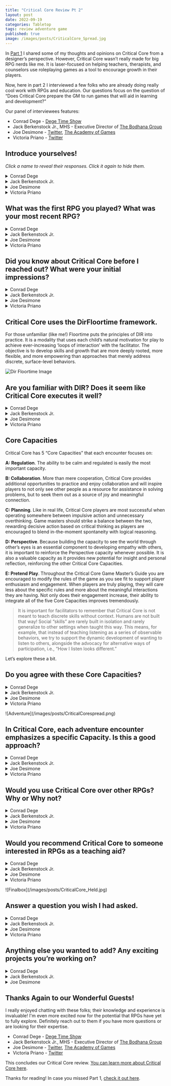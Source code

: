 ```yaml
---
title: "Critical Core Review Pt 2"
layout: post
date: 2022-09-19
categories: Tabletop
tags: review adventure game
published: true
image: /images/posts/CriticalCore_Spread.jpg
---
```


In [Part 1](/david/2022/09/criticalcore1) I shared some of my thoughts and opinions on Critical Core from a designer’s perspective. However, Critical Core wasn’t really made for big RPG nerds like me. It is laser-focused on helping teachers, therapists, and counselors use roleplaying games as a tool to encourage growth in their players.

Now, here in part 2 I interviewed a few folks who are already doing really cool work with RPGs and education. Our questions focus on the question of “Does Critical Core prepare the GM to run games that will aid in learning and development?”

Our panel of interviewees features:

- Conrad Dege - [Dege Time Show](https://www.youtube.com/c/DegeTime)
- Jack Berkenstock Jr., MHS - Executive Director of [The Bodhana Group](http://www.thebodhanagroup.org/)
- Joe Desimone - [Twitter](https://twitter.com/IHeartFargo), [The Academy of Games](https://theacademyofgames.com/)
- Victoria Priano - [Twitter](https://twitter.com/major_tmrw)

## Introduce yourselves!

*Click a name to reveal their responses. Click it again to hide them.*

<details>
 <summary>Conrad Dege</summary>
<p>My name is Conrad, I have a Masters’ degree in Counseling Psychology and I have been a dungeon master for nearly 16 years. I have used RPGs for the entirety of that time as a teaching aid – if not for others then for myself. When I was first seriously learning about tabletop gaming, I was a freshman in college. I joined the school chorale immediately and met several students my senior studying music, literature, theology, and philosophy. I view all of these as paths to understanding the human condition and, while I knew psychology was my route, I have always been interested in these other subjects to further advance my knowledge.</p>
<p>They recognized me as a lifelong advocate of fantasy and I was invited to play “Dungeons & Dragons” with them. I used quotations because it was primarily homebrew mechanics, but we referred to our gaming as DnD. We did not have any of the manuals; we had 3rd edition character sheets and notepads. Our only house rule was simply “Dungeons Masters (DM) are law.”</p>
<p>From my very first choice, I began learning about perspective. At the time I had rolled a Lawful Evil half-elf bard named Asterin and all the players were serving a sentence in a prison town. I cast summon lute thinking that would permit me to perform my primary function…to perform. In my mind this would be a teleportation spell causing the lute to appear in my hands. Instead, our DM imagined a direct flight path to me. Our scene plays out by the lute smashing through a soft wall where prisoners’ possessions are kept and knocking over any people in the way. I catch the lute and guards witness the entire thing, so I’m forced to run and hide inside a barrel. I then spent the next hour avoiding guards but was ultimately caught. From my first action I had to reassess the weight of actions in a fantasy world where anything is possible.</p>
<p>I previously mentioned what each player was studying because it had a profound impact on our collective fiction. Selecting from the moral and ethical scales good – evil, lawful – chaotic, we were expected to strictly adhere to our codes. At a crossroads where the decision was difficult, we would break from the fantasy to discuss why an action would fall under the notion of good. Once we completed our discourse, we’d shift into properly understanding the mindset. None of this was ever to remove agency, but to enlighten ourselves as to the motivations of people. Our exchanges were quite entertaining and made me more apt to see through the eyes of another.</p>
<p>Realizing this power, I made it my own mission as a Game Master to create extremely immersive experiences. I wanted the players to learn something new every time they sat down with me. For years I experimented with house rules and read over 100 DnD 3rd edition books. Even if it was for a single encounter, I wanted new ways to help my players flourish. I finally reached a point where I created my most divisive character ever. At the time I was running 3 separate groups through the same homebrew campaign and charting all of their major decisions. I shared a comparative document to demonstrate different outcomes, but also different approaches to the same tasks. A singular character I created was beloved by one group, loathed by the second, and evenly split by the third. This was a proud moment for me because – whether positive or negative – I had evoked visceral emotional responses. From a psychological standpoint, I created a reflective moment – why do you hate him? Why do you love him? From these questions stemmed intense conversations – not aggressive, but passionate. I had never been more convinced that games could be used as teaching tools.</p>
</details>

<details>
 <summary>Jack Berkenstock Jr.</summary>
<p>I am a Master's Level Clinician who is also the Executive Director of the Bodhana Group, a York, PA based non-profit utilizing tabletop gaming for education, therapy and skill building purposes. I received my masters in Human Services in 2008 from Lincoln University. I have over 25 years working with youth with unique challenges in educational, recreational, residential and home based treatment settings. I have been playing and running RPGs recreationally for over 38 years. I have been running them clinically for about 8.</p>
<p>I didn’t receive specific schooling in the use of RPG or tabletop, but have taken counseling courses and have primarily used CBT, Mindfulness, Buddhist Psychology approaches in my counseling of others. Bodhana’s model is about determining the skills or diagnoses you want to work on, choosing a theoretical orientation and then finding ways to deliver that therapy using analogs within the structure of the game’s mechanics and narrative. I prefer rules light systems like Kids on Bikes and Pugmire as well as some one-page and indie titles.</p>
</details>

<details>
 <summary>Joe Desimone</summary>
 <p>I’m Joe DeSimone. My company, The Academy of Games, co-founded with Alex Blakeney, uses RPGs for team building and strategic planning in corporate settings as well for adolescent education. Prior to that I was an organizational psychologist and also taught game design at a few different places, including teaching RPG design at Brooklyn Game Lab and paper prototyping for videogame design at Make Room! for E-Line Media. Overall I’ve been teaching game design or using games in my practice to teach other topics for a decade or so.</p>
</details>

<details>
 <summary>Victoria Priano</summary>
 <p>I’m Victoria Priano, I am an analog designer working within the table-top and comic book industry and represent talent in the beauty industry as my second day job. I have developed a well-received summer program entirely focused on worldbuilding and RPG design as well as regularly facilitating games for young adults -- with a particular affinity for facilitation with ages 16-18 into early college years. </p>
</details>

## What was the first RPG you played? What was your most recent RPG?

<details>
 <summary>Conrad Dege</summary>
 <p>At this point I’ve probably played between 20 and 30 different tabletop RPGs. The newest game I learned would be Capes, Cowls, & Villains Foul by Barak Blackburn and Spectrum Games. It’s a cool system that balances superheroes in a way where Booster Gold & Superman can go on a mission together and be relevant. I love the notion that everyone has their strengths and weaknesses, so let’s encourage development and community to cover our bases.</p>
</details>

<details>
 <summary>Jack Berkenstock Jr.</summary>
 <p>I first played the Ghostbusters RPG in 1986 after goofing around in D and D. My most recent RPG would probably be Kids on Brooms and Savage Sisters. I’m fascinated by what games bring people into our community and how it shapes their gaming preferences.</p>
</details>

<details>
 <summary>Joe Desimone</summary>
 <p>5th edition of Call of Cthulhu, specifically Delta Green when I was four or five years old. The Unspeakable Oath zines pre-Delta Green being a fully released setting. Weird way to start, being a four-year old playing a deeply messed up RPG in the 90s with a bunch of older metalheads. Most recent was probably Dungeon Crawl Classics.</p>
</details>

<details>
 <summary>Victoria Priano</summary>
 <p>The Star Wars Roleplaying Game by West End Games, or GURPS -- probably GURPs. I’ve been focused primarily on supplemental materials for colleagues' projects, because of two new projects under wraps for the last year -- however I played a lovely session of Spencer Campbell’s Slayers a few weeks back. </p>
</details>

## Did you know about Critical Core before I reached out? What were your initial impressions?

<details>
 <summary>Conrad Dege</summary>
 <p>I knew about Critical Core after seeing a panel about it at PAX East years ago when it was in development. I had not actually reviewed the material after release, but I was aware of the concepts. As someone who has used DnD to help facilitate growth in myself and others, I was pleased to know a group of educated individuals in the field could manualize therapy and learning using tabletop gaming. One of the most difficult aspects of psychology has been breaking ancient stigmas.</p>
<p>One part of this is mental health as weakness versus illness. The other part is that the treatment has long been seen as mystical rather than scientific. We as individuals are complex and demonstrating scientific evidence means repetition. Can I recreate that data? What objectively leads to diagnosis vs. subjective intuition? Seeing the pre-generated character sheets, my initial reaction was that the authors did a great job creating universal starting points that meet the aforementioned standard.</p>
</details>

<details>
 <summary>Jack Berkenstock Jr.</summary>
 <p>I knew very well about Critical Core, the Game to Grow team and specifically Adam Johns and Adam Davis are great friends and colleagues. My initial impressions were that it is a nice approach to teaching people about the basics of role playing games using a rules light approach. Initially, it seemed to be a strange choice, being limited to a certain level with no character creation, but I think ,people can get “jammed up” as it were expecting a fully realized game system rather than an introductory experience.</p> 
<p>I really loved the module design breaking down what can be some heady concepts in what exactly happens during therapeutically applied RPGs. I see it as a great jumping off point for newbies to the hobby and a great 101 style introduction to therapeutic concepts for practitioners. In terms of it being a learning experience, there are people who are intimidated by D and D, and Critical Core does provide a great intro experience.</p>
</details>

<details>
 <summary>Joe Desimone</summary>
 <p>I did know about Game to Grow as we are in similar professional circles. We’ve spoken to the Adams [founders of Game to Grow] on several occasions in a professional capacity, and I’ve traded DMs and spoken with Adam Davis a few times. In fact, our company has a copy of Critical Core lying around that I haven’t gotten the chance to look at. It impressed me, even just looking at the presentation and pitch.</p> 
<p>For both kids and adults, there have been a lot of previous attempts at educational game frameworks. Everything from therapeutic games built around DBT to military wargames and the strategic simulations build by people like Volko Ruhnke for the CIA. Probably the most “gamey” RPG-based educational games I’d seen are what are called “matrix games,” but Critical Core now takes the cake. Many previous attempts, especially those for either early childhood education or for the consumer market, didn’t really understand RPGs and wound up more like Choose Your Own Adventure books. Probably the closest comparison would be No, Thank You, Evil! by Shanna Germain at Monte Cook Games.</p> 
<p>All in all, from what I’ve seen, Critical Core is a big jump forward in terms of game design for this specific market. Having Critical Core lead into 5e is smart, since it intentionally builds an understanding of roleplaying fundamentals beyond the educational framework, and the entire product is much more engaging on an RPG level.</p>
</details>

<details>
 <summary>Victoria Priano</summary>
 <p>No. But I’ve become very familiar with Game to Grow and have been growingly critical, to be honest.</p>
 <p>I’m naturally antagonistic towards anything that aims to take an academic and financial gain aimed towards children on the spectrum. I find the marketing pitch of being catered towards neurodivergence antithetical and often othering to the very demographic it hopes to provide a heightened experience to.</p>
 <p>Parents will always be desperate to find a way to support their children, and this sometimes leads to pathologizing and estranging them from their peers -- which is wholeheartedly the opposite of their intentions. My previous collaborator was a social worker, who was strongly against the propagation of promising social skills through the means of a buy-in program.</p>
 <p>I have a hard stance that the academic approach to simplifying an activity that naturally assists in facilitating growth in these fields unfortunately faces the same hazard as placing any group of people under an academic lense without regularly holding a dialogue with the targeted group -- further ostracizes the demographic while only benefiting the academics esteem and safety related needs. </p>
</details>

## Critical Core uses the DirFloortime framework. 

For those unfamiliar (like me!) Floortime puts the principles of DIR into practice. It is a modality that uses each child’s natural motivation for play to achieve ever-increasing ‘loops of interaction’ with the facilitator. The objective is to develop skills and growth that are more deeply rooted, more flexible, and more empowering than approaches that merely address discrete, surface-level behaviors.

![Dir Floortime Image](/images/posts/CriticalCoreDIR.png)

## Are you familiar with DIR? Does it seem like Critical Core executes it well?

<details>
 <summary>Conrad Dege</summary>
 <p>I am familiar with it though not something I’ve historically worked with. I’ve primarily dealt with an adult population. That being said, I think the Functional & Emotional Developmental ladder is a concrete example of my own experience with RPGs. My players may not be seeking to simply learn those skills, but everyone could improve using them. Progress is about working on yourself daily. Every person can benefit from practice, which can reinforce or strengthen.</p>
</details>

<details>
 <summary>Jack Berkenstock Jr.</summary>
 <p>I have some cursory familiarity with DirFloortime. I think it is not hard for a play based experience to tie in with the concepts of the core framework of DIRFT. The essence of play responds well with this framework. I like the way that the system calls out and gives some words to what people experience and feel, so in the regard of giving people professionally a language and examples of how CC can highlight these concepts, well won.</p>
<p>As long as professionals can graft this information into their existing framework, then the core teachings from CC can be better utilized. A lot of difficulty from some professionals is the actual creation of settings and scenarios to accomplish the goals listed in the DIRFT capacities. Translating and continuing these is a task many GMs find tough. The module examples show the opportunities broken down very simply.</p>
</details>


<details>
 <summary>Joe Desimone</summary>
 <p>I’m somewhat familiar, but my expertise is I/O psychology not clinical or developmental psych. I’m more focused on the organizational side; training vs education, boardrooms vs. hospitals. Their approach is completely different from my own; we’re in different worlds.</p>
</details>

<details>
 <summary>Victoria Priano</summary>
 <p>Yes. It (DIR) actually caused me a lot of developmental stress, as a child -- while I support newer studies and development around it; I feel as though several other forms of cognitive behavioral therapy, dialectic behavioral therapy and just recognizing that FEDC is built into most systems really is the biggest issue with this approach.</p>
<p>It’s just packaging the pedagogy of what roleplaying already is for vulnerable and desperate parents and adults who are constantly searching for support -- and a solution.</p>
<p>They certainly brand it well for their targeted demographic.</p>
</details>

## Core Capacities

Critical Core has 5 “Core Capacities” that each encounter focuses on:

**A: Regulation**. The ability to be calm and regulated is easily the most important capacity.

**B: Collaboration**. More than mere cooperation, Critical Core provides additional opportunities to practice and enjoy collaboration and will inspire players to not only see other people as a resource for assistance in solving problems, but to seek them out as a source of joy and meaningful connection.

**C: Planning**. Like in real life, Critical Core players are most successful when operating somewhere between impulsive action and unnecessary overthinking. Game masters should strike a balance between the two, rewarding decisive action based on critical thinking as players are encouraged to blend in-the-moment spontaneity with logical reasoning.

**D: Perspective**. Because building the capacity to see the world through other’s eyes is an essential component to developing empathy with others, it is important to reinforce the Perspective capacity whenever possible. It is also a valuable capacity as it provides new potential for insight and personal reflection, reinforcing the other Critical Core Capacities.

**E: Pretend Play**. Throughout the Critical Core Game Master’s Guide you are encouraged to modify the rules of the game as you see fit to support player enthusiasm and engagement. When players are truly playing, they will care less about the specific rules and more about the meaningful interactions they are having. Not only does their engagement increase, their ability to integrate all of the five Core Capacities improves tremendously.

> It is important for facilitators to remember that Critical Core is not meant to teach discrete skills without context. Humans are not built that way! Social “skills” are rarely built in isolation and rarely generalize to other settings when taught this way. This means, for example, that instead of teaching listening as a series of observable behaviors, we try to support the dynamic development of wanting to listen to others, alongside the advocacy for alternative ways of participation, i.e., “How I listen looks different.”

Let’s explore these a bit.

## Do you agree with these Core Capacities?

<details>
 <summary>Conrad Dege</summary>
 <p>I think for the target population these make total sense to me. My own background is Cognitive Behavioral Psychology, which boasts high rates of efficacy for anxiety and depression, and an imperative piece of the process is goal setting. The ability to see one’s progress through a journal or session notes compounds with treatment. With the ultimate goal being “develop social skills,” these core capacities could be used regardless of age.</p>
<p>Imagine an adult with social anxiety at a party. Utilizing and increasing skills would begin with regulation. You can’t hold a conversation if you’re too anxious or depressed, so coping strategies would come into play here. Collaboration in Critical Core has fantasy built in, so perhaps this same person can spark a conversation about their passion for it? Goal setting as a function is important, but the particular items could change to reflect various needs.</p>
</details>

<details>
 <summary>Jack Berkenstock Jr.</summary>
 <p>The core capacities are well focused on core areas that RPG play help develop and fine tune. This is especially true when viewed from the social skills work lens. I think these are great initial goals to use for the lay professional, parent or educator. They correlate to being present, socialization, critical thinking, empathy and engagement. For some deeper gopals, if the practitioner seeks to use them for such, it would require a deeper dive into stronger concepts, such as trauma work or full diagnoses like anxiety or depression. But again, CC is an introductory tool that gives good foundational elements that can be expounded upon very easily. The core capacities are very commonly seen areas of focus in RPGs. They can be broken down more minutely into more specific treatment examples, but these are great as said before, jumping off point.</p>
</details>

<details>
 <summary>Joe Desimone</summary>
 <p>Again, this isn’t really my expertise. But I would broadly agree with them from a general psychology standpoint and observations from my own teaching.</p>
</details>

<details>
 <summary>Victoria Priano</summary>
 <p>No, I find that it is a way of allowing jobs to exist where genuine interest and desire to study it lies. I find it exciting to have the ability to identify these different aspects, but isolating and trying to work within the capacities models can be very limiting.</p>
<p>Several doctors and social workers I’ve worked with over the years have agreed and been in exact opposition to focusing on capacities.</p>
<p>To some children, and facilitators it actually causes more complications and structures that cause executive dysfunction to flair up and become overwhelming -- when we could have focused on the individual rather than attempting to identify a single capacity when they contain untapped multitudes. As a neurodivergent player, we’ll feel more distressed because instead of just focusing on the story, we’ll end up having some variation of homework at the end of the session.</p>
<p>I’ve found that a 20-year old Columbia student without a psychology background has been a better facilitator than somebody who dedicated their entire career to behavioral science -- because the student is focusing on what is in front of them -- rather than something to correct or identify.</p>
</details>

<p></p>
![Adventure](/images/posts/CriticalCorespread.png)
<p></p>

## In Critical Core, each adventure encounter emphasizes a specific Capacity. Is this a good approach?

<details>
 <summary>Conrad Dege</summary>
 <p>I completely agree with this approach. In either an entertainment or educational setting people can only digest so much. If you were taking a course and within the hour the teacher said, “We’re going to cover the history of New Zealand, factorials, Japanese language, and the biology of arachnids” that would be ridiculous. This is a hyperbolic example, but we are only going to absorb so much. Learning too is a building process, so knowing Geometry won’t help me learn a language though it will help me learn Trigonometry. Focusing on a topic predicated on the previous concept is beneficial to comprehension. Likewise in entertainment when a movie attempts to pack in too many things, the whole will suffer for it. We can have enjoyable scenes that don’t add up to a compelling story since they didn’t build up to a finish.</p>
</details>

<details>
 <summary>Jack Berkenstock Jr.</summary>
 <p>I think this depends on the client and the goal. Our approach is more open play, but some audiences can require very targeted and focused skill work. I also think that the modules do provide great ways to guide practitioners towards themed content around specific goals. The trick is if you have many kids with varying goals, you might need to apply more than one area. The trick here is that if someone looks at Critical Core as a complete all included system, I think they are missing the point. The adventures show possibilities and how they are inserted. They are the building blocks, not the house.</p>
<p>Our approach in Bodhana is to provide a more open playground and sometimes the clients guide the adventure in a direction they find more helpful. This is something I think no system can teach outside of experience. Just as with players in traditional RPG, no story survives first contact - that’s the joke, right? Well clients will take the material and as professionals, we listen to what they inject and we follow the lead. There is some room for more focused adventures, but results will vary. I think people can misread the provided examples as the rule of law and run the risk of feeling that railroading is the best option. I think this misses the point of showing how the narrative can guide the goals as opposed to the story being the only goal work. I do not feel thuis is the point of CC. CC shows again possibilities, not a limited end result.</p>
</details>

<details>
 <summary>Joe Desimone</summary>
 <p>If you’re considering this like a sound element of a treatment plan, it has to first be replicable and verifiable. It can’t just be presented as “this kinda helps.” That’s not how efficacious treatment works. There needs to be an established causal, or at least strongly positive correlational, link between the exercise and its beneficial impact. That’s just part of modern psych practice, and it’s something the Adams would know from their schooling.</p>
<p>I get why you have to make a claim and support it with specifics and regularity. I can’t treat someone with snake oil. But the roleplaying game side of this causes that to fall apart pretty quickly. Too many variables, too much difference between sessions and groups. Every game with kids is inherently its own thing. We might call it “anti-canon” in our circles. In theory, I can claim that a monster was designed to teach a specific lesson and maybe even prove that it has a specific effect. But that’s not the same as saying it exclusively has that effect across the general population.</p>
<p>Honestly, and unfortunately, this attitude and approach can limit the efficacy of treatments like this by not fully engaging with what they offer, and what the participants create on their own. A monster or a scenario may teach X and it may teach Y, but in an RPG I have to admit that it might also teach Z on a situational basis and have some additional impact. This monster might be specifically about collaboration or sharing but it could also be about individual creative problem solving.</p>
<p>But on the other hand, they’re doing something very smart by recommending you eventually transition to 5th edition. It’s a tacit admission that the game doesn’t have to be everything. It’s better to market and present the game as focusing on a specific area rather than admitting that RPG sessions exercise a vast array of skills. They chose their market correctly, I think, by designing it for teachers and counselors rather than trying to explain the “general benefits.” And I think Critical Core is far and away the best “game” of its kind so far.</p>
<p>As for designing encounters to teach a specific lesson, that’s just the politics of tool assessment and the choices made by the instructor. I would probably take their prescriptions under advisement, but not limit myself to them.</p>
</details>

<details>
 <summary>Victoria Priano</summary>
 <p>It is limiting and marginalizing -- and often causes distress to go back and identify a single thing. Stumbling upon strengths and affinities through roleplaying is something inherent, and when you’re actively trying to make something appear you often lose track of the narrative and more pastime enjoyment factors. </p>
</details>

## Would you use Critical Core over other RPGs? Why or Why not?

<details>
 <summary>Conrad Dege</summary>
 <p>If I was attempting to introduce tabletop gaming into a school or if my population was children on the autism spectrum or managing other emotional or developmental challenges, then definitely. The way Critical Core is written, I could deliver the contents with confidence that somebody new could pick it up and run it with the intended benefits. It’s difficult to properly prepare another to run a system the way you would. This is built for consistency and easily introducing RPGs.</p>
<p>If I wanted to run a game with friends or adults, then it’s unlikely I would use it. I personally have a great deal of experience with various RPGs. Critical Core is an RPG bridge for newcomers to cross or for a younger group. I’m already deep in tabletop territory.</p>
</details>

<details>
 <summary>Jack Berkenstock Jr.</summary>
 <p>I probably would not directly, unless I was working with very new to RPG clients. This is not in any way to mar the system. We have had more experienced players come to us as clients, so the learning curve would be lost on them. Also, the lack of a character creation system would not be usable for these clients. If we were to have younger clients who needed more introduction or teaching, then it would be a good system to use. We also believe mostly in using systems not often seen as some systems give options through mechanics and settings to touch on skills and goals differently. For example, we use Kids on Bikes because some of our clients don’t care for fantasy and they love Stranger Things.</p>
</details>

<details>
 <summary>Joe Desimone</summary>
 <p>I don’t do as much work with kids as I did before; right now I prefer working with adults. But my co-founder, Alex, could make great use of some of the tools Critical Core includes.</p>
</details>

<details>
 <summary>Victoria Priano</summary>
 <p>Never.</p>
<p>There hasn’t been a single approach to date of creating a simplified system by any sort of mental health professional that hasn’t distracted from the pure enrichment of the activity. Safety tools and fonts without serifs do more for every neurodivergent player than this ever will.</p>
<p>Sure, there have been systems that educate us on accessibility and history - but as far as this goes -- it very much has felt like a way of ensuring they can continue their research and development. My previous collaborator and I were very careful with our copy for our program, because we felt that this approach was manipulative and divisive. </p>
</details>

## Would you recommend Critical Core to someone interested in RPGs as a teaching aid?

<details>
 <summary>Conrad Dege</summary>
 <p>Absolutely – I’ve already touched on this, but the material is manualized to create universal results. It’s easily accessible and adding your own lesson plan will take some practice, but the foundation is strong. One could be teaching about geology and the players have ventured into some Dwarven city in the mountain after a plea for aid. Then begin explaining the differences between the stalagmites and stalactites. There are some miners excavating nickel, but what impact does that have on the vegetation in the area? Its detrimental effects are the cause of some forest guardian from above attacking the mine. There are lots of opportunities to insert learning into your scenarios. </p>
</details>

<details>
 <summary>Jack Berkenstock Jr.</summary>
 <p>Yes. Especially if someone seems or feels overwhelmed by the largeness of D and D or other RPGs. I think it is good for parents. I would caution as I have mentioned that CC is an intro system and can branch out to other systems. It will require a little work to translate this over, but I think for parents and younger people it is a great approach to learning the flow of RPG but other systems would be needed to catapult them further. I have found more players want to create their own characters.</p>
</details>

<details>
 <summary>Joe Desimone</summary>
 <p>Because of the limitations I discussed earlier, Critical Core likely cannot step beyond its prescriptive capacities. I think it’s entirely possible for a teacher or instructor to get full use out of Critical Core’s systems. But someone who isn’t familiar with RPGs will struggle to implement the lessons of Critical Core.</p>
<p>In fact, I think the average GM would be able to make use of this more effectively than the average non-gaming teacher or counselor. It’s not just marketing. This seems like a legitimately useful tool. But when the rubber hits the road I feel like Critical Core might fall apart, in terms of its teaching framework.</p>
<p>As soon as someone tries to negotiate with the bad guy instead of fighting them, then it is up to the GM to adapt to that situation and create a new “curriculum” on the fly. That’s a big ask for most folks. GMing is a difficult skill that can take years to master, especially in an educational or therapeutic environment. To expect a regular teacher to be able to handle the GM requirements that Critical Core expects is not realistic.</p>
<p>To be clear, I don’t think Critical Core is ineffective or harmful. I just think it would fall apart in most use cases. It might still be a good game and have many positive benefits, but the specific lessons being described in Critical Core are difficult to communicate properly for a new GM. In order for Critical Core to succeed, it needs to teach counselors and teachers how to GM well, first and foremost.</p>
<p>If someone hasn’t played and run RPGs extensively before, then I would not recommend Critical Core. Rather I would instead recommend they develop the RPG skills needed; go GM a few games for several years. Do some one shots and some campaign play. Familiarize yourself with 5e as that’s what Critical Core explicitly leads into. Then when you have those skills you’ll be able to benefit from the tools that Critical Core can offer.</p>
<p>Game to Grow should maybe look into offering some kind of accreditation class? That could be a powerful way to ensure facilitators get the most use out of Critical Core.</p>
</details>

<details>
 <summary>Victoria Priano</summary>
 <p>Role Playing Games, every single one is a beautiful, unique and dynamic teaching aid -- this is marketing. </p>
</details>

<p></p>
![Finalbox](/images/posts/CriticalCore_Held.jpg)
<p></p>


## Answer a question you wish I had asked.

<details>
 <summary>Conrad Dege</summary>
 <p>Why did Wizards Of The Coast make Ajani into a Phyrexian sleeper agent?</p>
</details>

<details>
 <summary>Jack Berkenstock Jr.</summary>
 <p>If I could role play with any group of persons historical, they would be - Groucho Marx, George Carlin, Rob Paulsen and Jim Henson. The level of improv, comedy and meaning to a session like that would be incredible. Such great inspiring minds with messages would be a treat to sit around a table with.</p>
</details>

<details>
 <summary>Joe Desimone</summary>
 <p>Nope, I got to say everything I wanted to say!</p>
</details>

<details>
 <summary>Victoria Priano</summary>
 <p>Why has there become this standard for how long and how many players when playing with young people and neurodivergent adults?</p>
<p>I aggressively disagree with the mandation of a 90 minute game, and the limitation of 4 players. As a facilitator with pre-teen to young adults -- allowing the children to be able to have conflict resolution amongst themselves and reinforcing a secure environment will always triumph over the cannibalizing of anybody’s game. I have pages of anecdotes of children going above and beyond to offer emotional support and community for one another, especially when one of them is struggling -- and am deeply disheartening by the power that is focused around their utility as a games facilitator.</p>
<p>Several years ago I was running An Altogether Different River with a bunch of pre-teens, and I had a therapeutic aid there. Not only did he escalate issues during the game, he consistently broke immersion to the point that all the players quietly asked if he could “not play with them anymore, because he was making everybody feel like they were being judged.” </p>
<p>You don’t need another system, you need adults that have the tools and experience to provide an enriching environment -- it seems like they just want money.</p>
</details>

## Anything else you wanted to add? Any exciting projects you’re working on?

<details>
 <summary>Conrad Dege</summary>
 <p>At the moment, our channel Dege Time, which showcases roleplaying games while teaching therapeutic benefits, is showing Strixhaven. The players attend a magical university where they’ve all become library employees and we demonstrate how to have fun with very little combat. We have a few more games in store for our second season and will begin a third season in the winter. We’re also going to be at the Save Against Fear Convention this October in PA!</p>
</details>

<details>
 <summary>Jack Berkenstock Jr.</summary>
 <p>We are currently developing our own proprietary role playing game called Branch Riders, an exciting setting where players travel between 8 distinct realms and battle an enemy called the Blight through the use of unique attributes called Approaches and their skills or gifts. The Blight is a presence that seeks to cause disarray and mischief. Branch Riders must battle them and reduce their impact on the citizens of the realms while maintaining secrecy to prevent the blight from tearing the curtain between realms and uniting against us all! We plan to launch the system for playtest in October of this year and are hoping for a 2023 KS launch.</p>
</details>

<details>
 <summary>Joe Desimone</summary>
 <p>[Laughs] Always and yet not really. I’m working on a digital education and onboarding suite for Sean McCoy to teach Mothership to new players. I just finished fact checking an upcoming book from MIT Press about the history of TTRPGs from OD&D through to today. One of these days I’ll eventually get back to my series of interviews with designers, Not Pretty But Wonderful, both conducting them and transcribing them for an eventual - seemingly very far off - book. Always more projects, never enough time.</p>
</details>

## Thanks Again to our Wonderful Guests!

I really enjoyed chatting with these folks; their knowledge and experience is invaluable! I'm even more excited now for the potential that RPGs have yet to fully explore. Definitely reach out to them if you have more questions or are looking for their expertise.

- Conrad Dege - [Dege Time Show](https://www.youtube.com/c/DegeTime)
- Jack Berkenstock Jr., MHS - Executive Director of [The Bodhana Group](http://www.thebodhanagroup.org/)
- Joe Desimone - [Twitter](https://twitter.com/IHeartFargo), [The Academy of Games](https://theacademyofgames.com/)
- Victoria Priano - [Twitter](https://twitter.com/major_tmrw)

This concludes our Critical Core review. [You can learn more about Critical Core here](https://www.criticalcore.org/).

Thanks for reading! In case you missed Part 1, [check it out here](/david/2022/09/criticalcore1).
